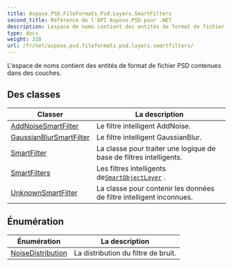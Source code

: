 ```yaml
---
title: Aspose.PSD.FileFormats.Psd.Layers.SmartFilters
second_title: Référence de l'API Aspose.PSD pour .NET
description: Lespace de noms contient des entités de format de fichier PSD contenues dans des couches.
type: docs
weight: 310
url: /fr/net/aspose.psd.fileformats.psd.layers.smartfilters/
---
```

L'espace de noms contient des entités de format de fichier PSD contenues dans des couches.

## Des classes

| Classer | La description |
| --- | --- |
| [AddNoiseSmartFilter](./addnoisesmartfilter/) | Le filtre intelligent AddNoise. |
| [GaussianBlurSmartFilter](./gaussianblursmartfilter/) | Le filtre intelligent GaussianBlur. |
| [SmartFilter](./smartfilter/) | La classe pour traiter une logique de base de filtres intelligents. |
| [SmartFilters](./smartfilters/) | Les filtres intelligents de[`SmartObjectLayer`](../aspose.psd.fileformats.psd.layers.smartobjects/smartobjectlayer/) . |
| [UnknownSmartFilter](./unknownsmartfilter/) | La classe pour contenir les données de filtre intelligent inconnues. |
## Énumération

| Énumération | La description |
| --- | --- |
| [NoiseDistribution](./noisedistribution/) | La distribution du filtre de bruit. |


